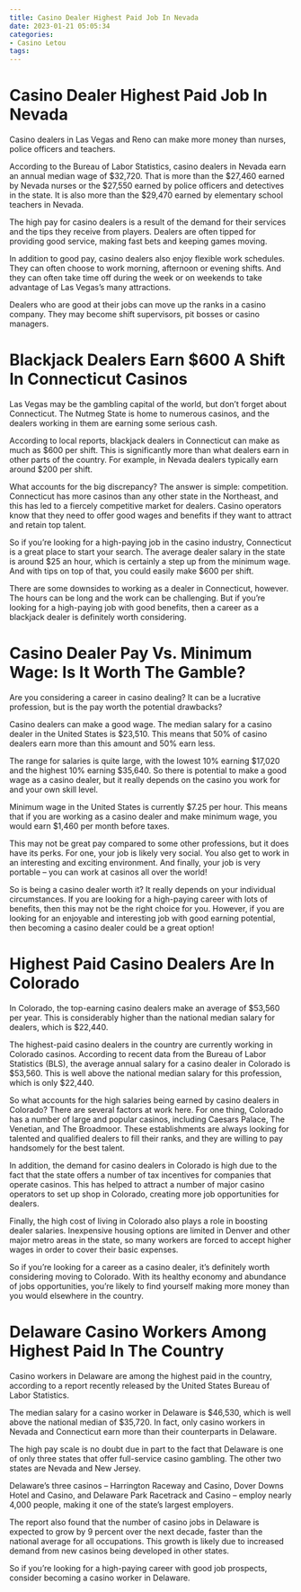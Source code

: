 ```yaml
---
title: Casino Dealer Highest Paid Job In Nevada 
date: 2023-01-21 05:05:34
categories:
- Casino Letou
tags:
---
```



#  Casino Dealer Highest Paid Job In Nevada 

Casino dealers in Las Vegas and Reno can make more money than nurses, police officers and teachers. 

According to the Bureau of Labor Statistics, casino dealers in Nevada earn an annual median wage of $32,720. That is more than the $27,460 earned by Nevada nurses or the $27,550 earned by police officers and detectives in the state. It is also more than the $29,470 earned by elementary school teachers in Nevada. 

The high pay for casino dealers is a result of the demand for their services and the tips they receive from players. Dealers are often tipped for providing good service, making fast bets and keeping games moving. 

In addition to good pay, casino dealers also enjoy flexible work schedules. They can often choose to work morning, afternoon or evening shifts. And they can often take time off during the week or on weekends to take advantage of Las Vegas’s many attractions. 

Dealers who are good at their jobs can move up the ranks in a casino company. They may become shift supervisors, pit bosses or casino managers.

#  Blackjack Dealers Earn $600 A Shift In Connecticut Casinos 

Las Vegas may be the gambling capital of the world, but don’t forget about Connecticut. The Nutmeg State is home to numerous casinos, and the dealers working in them are earning some serious cash.

According to local reports, blackjack dealers in Connecticut can make as much as $600 per shift. This is significantly more than what dealers earn in other parts of the country. For example, in Nevada dealers typically earn around $200 per shift.

What accounts for the big discrepancy? The answer is simple: competition. Connecticut has more casinos than any other state in the Northeast, and this has led to a fiercely competitive market for dealers. Casino operators know that they need to offer good wages and benefits if they want to attract and retain top talent.

So if you’re looking for a high-paying job in the casino industry, Connecticut is a great place to start your search. The average dealer salary in the state is around $25 an hour, which is certainly a step up from the minimum wage. And with tips on top of that, you could easily make $600 per shift.

There are some downsides to working as a dealer in Connecticut, however. The hours can be long and the work can be challenging. But if you’re looking for a high-paying job with good benefits, then a career as a blackjack dealer is definitely worth considering.

#  Casino Dealer Pay Vs. Minimum Wage: Is It Worth The Gamble? 

Are you considering a career in casino dealing? It can be a lucrative profession, but is the pay worth the potential drawbacks?

Casino dealers can make a good wage. The median salary for a casino dealer in the United States is $23,510. This means that 50% of casino dealers earn more than this amount and 50% earn less. 

The range for salaries is quite large, with the lowest 10% earning $17,020 and the highest 10% earning $35,640. So there is potential to make a good wage as a casino dealer, but it really depends on the casino you work for and your own skill level. 

Minimum wage in the United States is currently $7.25 per hour. This means that if you are working as a casino dealer and make minimum wage, you would earn $1,460 per month before taxes. 

This may not be great pay compared to some other professions, but it does have its perks. For one, your job is likely very social. You also get to work in an interesting and exciting environment. And finally, your job is very portable – you can work at casinos all over the world! 

So is being a casino dealer worth it? It really depends on your individual circumstances. If you are looking for a high-paying career with lots of benefits, then this may not be the right choice for you. However, if you are looking for an enjoyable and interesting job with good earning potential, then becoming a casino dealer could be a great option!

#  Highest Paid Casino Dealers Are In Colorado 

In Colorado, the top-earning casino dealers make an average of $53,560 per year. This is considerably higher than the national median salary for dealers, which is $22,440. 

The highest-paid casino dealers in the country are currently working in Colorado casinos. According to recent data from the Bureau of Labor Statistics (BLS), the average annual salary for a casino dealer in Colorado is $53,560. This is well above the national median salary for this profession, which is only $22,440. 

So what accounts for the high salaries being earned by casino dealers in Colorado? There are several factors at work here. For one thing, Colorado has a number of large and popular casinos, including Caesars Palace, The Venetian, and The Broadmoor. These establishments are always looking for talented and qualified dealers to fill their ranks, and they are willing to pay handsomely for the best talent. 

In addition, the demand for casino dealers in Colorado is high due to the fact that the state offers a number of tax incentives for companies that operate casinos. This has helped to attract a number of major casino operators to set up shop in Colorado, creating more job opportunities for dealers. 

Finally, the high cost of living in Colorado also plays a role in boosting dealer salaries. Inexpensive housing options are limited in Denver and other major metro areas in the state, so many workers are forced to accept higher wages in order to cover their basic expenses. 

So if you’re looking for a career as a casino dealer, it’s definitely worth considering moving to Colorado. With its healthy economy and abundance of jobs opportunities, you’re likely to find yourself making more money than you would elsewhere in the country.

#  Delaware Casino Workers Among Highest Paid In The Country

Casino workers in Delaware are among the highest paid in the country, according to a report recently released by the United States Bureau of Labor Statistics.

The median salary for a casino worker in Delaware is $46,530, which is well above the national median of $35,720. In fact, only casino workers in Nevada and Connecticut earn more than their counterparts in Delaware.

The high pay scale is no doubt due in part to the fact that Delaware is one of only three states that offer full-service casino gambling. The other two states are Nevada and New Jersey.

Delaware’s three casinos – Harrington Raceway and Casino, Dover Downs Hotel and Casino, and Delaware Park Racetrack and Casino – employ nearly 4,000 people, making it one of the state’s largest employers.

The report also found that the number of casino jobs in Delaware is expected to grow by 9 percent over the next decade, faster than the national average for all occupations. This growth is likely due to increased demand from new casinos being developed in other states.

So if you’re looking for a high-paying career with good job prospects, consider becoming a casino worker in Delaware.